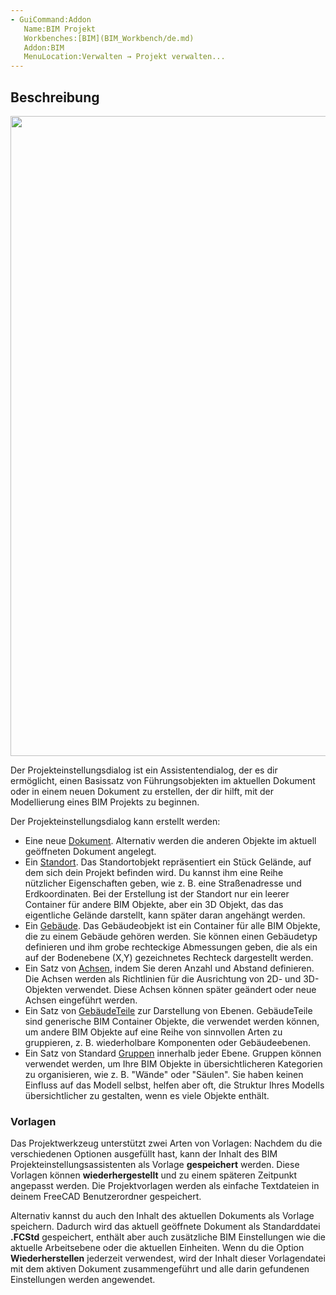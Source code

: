 ```yaml
---
- GuiCommand:Addon
   Name:BIM Projekt
   Workbenches:[BIM](BIM_Workbench/de.md)
   Addon:BIM
   MenuLocation:Verwalten → Projekt verwalten...
---
```


## Beschreibung

<img alt="" src=images/BIM_project_screenshot.png  style="width:1024px;">

Der Projekteinstellungsdialog ist ein Assistentendialog, der es dir ermöglicht, einen Basissatz von Führungsobjekten im aktuellen Dokument oder in einem neuen Dokument zu erstellen, der dir hilft, mit der Modellierung eines BIM Projekts zu beginnen.

Der Projekteinstellungsdialog kann erstellt werden:

-   Eine neue [Dokument](Document_structure/de.md). Alternativ werden die anderen Objekte im aktuell geöffneten Dokument angelegt.
-   Ein [Standort](Arch_Site/de.md). Das Standortobjekt repräsentiert ein Stück Gelände, auf dem sich dein Projekt befinden wird. Du kannst ihm eine Reihe nützlicher Eigenschaften geben, wie z. B. eine Straßenadresse und Erdkoordinaten. Bei der Erstellung ist der Standort nur ein leerer Container für andere BIM Objekte, aber ein 3D Objekt, das das eigentliche Gelände darstellt, kann später daran angehängt werden.
-   Ein [Gebäude](Arch_Building/de.md). Das Gebäudeobjekt ist ein Container für alle BIM Objekte, die zu einem Gebäude gehören werden. Sie können einen Gebäudetyp definieren und ihm grobe rechteckige Abmessungen geben, die als ein auf der Bodenebene (X,Y) gezeichnetes Rechteck dargestellt werden.
-   Ein Satz von [Achsen](Arch_Axis/de.md), indem Sie deren Anzahl und Abstand definieren. Die Achsen werden als Richtlinien für die Ausrichtung von 2D- und 3D-Objekten verwendet. Diese Achsen können später geändert oder neue Achsen eingeführt werden.
-   Ein Satz von [GebäudeTeile](Arch_BuildingPart/de.md) zur Darstellung von Ebenen. GebäudeTeile sind generische BIM Container Objekte, die verwendet werden können, um andere BIM Objekte auf eine Reihe von sinnvollen Arten zu gruppieren, z. B. wiederholbare Komponenten oder Gebäudeebenen.
-   Ein Satz von Standard [Gruppen](Std_Group/de.md) innerhalb jeder Ebene. Gruppen können verwendet werden, um Ihre BIM Objekte in übersichtlicheren Kategorien zu organisieren, wie z. B. \"Wände\" oder \"Säulen\". Sie haben keinen Einfluss auf das Modell selbst, helfen aber oft, die Struktur Ihres Modells übersichtlicher zu gestalten, wenn es viele Objekte enthält.

### Vorlagen

Das Projektwerkzeug unterstützt zwei Arten von Vorlagen: Nachdem du die verschiedenen Optionen ausgefüllt hast, kann der Inhalt des BIM Projekteinstellungsassistenten als Vorlage **gespeichert** werden. Diese Vorlagen können **wiederhergestellt** und zu einem späteren Zeitpunkt angepasst werden. Die Projektvorlagen werden als einfache Textdateien in deinem FreeCAD Benutzerordner gespeichert.

Alternativ kannst du auch den Inhalt des aktuellen Dokuments als Vorlage speichern. Dadurch wird das aktuell geöffnete Dokument als Standarddatei **.FCStd** gespeichert, enthält aber auch zusätzliche BIM Einstellungen wie die aktuelle Arbeitsebene oder die aktuellen Einheiten. Wenn du die Option **Wiederherstellen** jederzeit verwendest, wird der Inhalt dieser Vorlagendatei mit dem aktiven Dokument zusammengeführt und alle darin gefundenen Einstellungen werden angewendet.
